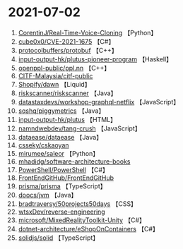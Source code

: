 # 2021-07-02

1. [CorentinJ/Real-Time-Voice-Cloning](https://github.com/CorentinJ/Real-Time-Voice-Cloning) 【Python】
2. [cube0x0/CVE-2021-1675](https://github.com/cube0x0/CVE-2021-1675) 【C#】
3. [protocolbuffers/protobuf](https://github.com/protocolbuffers/protobuf) 【C++】
4. [input-output-hk/plutus-pioneer-program](https://github.com/input-output-hk/plutus-pioneer-program) 【Haskell】
5. [openppl-public/ppl.nn](https://github.com/openppl-public/ppl.nn) 【C++】
6. [CITF-Malaysia/citf-public](https://github.com/CITF-Malaysia/citf-public) 
7. [Shopify/dawn](https://github.com/Shopify/dawn) 【Liquid】
8. [riskscanner/riskscanner](https://github.com/riskscanner/riskscanner) 【Java】
9. [datastaxdevs/workshop-graphql-netflix](https://github.com/datastaxdevs/workshop-graphql-netflix) 【JavaScript】
10. [sqshq/piggymetrics](https://github.com/sqshq/piggymetrics) 【Java】
11. [input-output-hk/plutus](https://github.com/input-output-hk/plutus) 【HTML】
12. [namndwebdev/tang-crush](https://github.com/namndwebdev/tang-crush) 【JavaScript】
13. [dataease/dataease](https://github.com/dataease/dataease) 【Java】
14. [csseky/cskaoyan](https://github.com/csseky/cskaoyan) 
15. [mirumee/saleor](https://github.com/mirumee/saleor) 【Python】
16. [mhadidg/software-architecture-books](https://github.com/mhadidg/software-architecture-books) 
17. [PowerShell/PowerShell](https://github.com/PowerShell/PowerShell) 【C#】
18. [FrontEndGitHub/FrontEndGitHub](https://github.com/FrontEndGitHub/FrontEndGitHub) 
19. [prisma/prisma](https://github.com/prisma/prisma) 【TypeScript】
20. [doocs/jvm](https://github.com/doocs/jvm) 【Java】
21. [bradtraversy/50projects50days](https://github.com/bradtraversy/50projects50days) 【CSS】
22. [wtsxDev/reverse-engineering](https://github.com/wtsxDev/reverse-engineering) 
23. [microsoft/MixedRealityToolkit-Unity](https://github.com/microsoft/MixedRealityToolkit-Unity) 【C#】
24. [dotnet-architecture/eShopOnContainers](https://github.com/dotnet-architecture/eShopOnContainers) 【C#】
25. [solidjs/solid](https://github.com/solidjs/solid) 【TypeScript】
